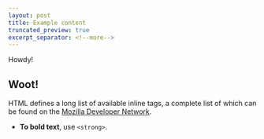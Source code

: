 ```yaml
---
layout: post
title: Example content
truncated_preview: true
excerpt_separator: <!--more-->
---
```


<div class="message">
  Howdy! 
</div>

## Woot!

HTML defines a long list of available inline tags, a complete list of which can be found on the [Mozilla Developer Network](https://developer.mozilla.org/en-US/docs/Web/HTML/Element).

- **To bold text**, use `<strong>`.